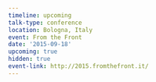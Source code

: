 ```yaml
---
timeline: upcoming
talk-type: conference
location: Bologna, Italy
event: From the Front
date: '2015-09-18'
upcoming: true
hidden: true
event-link: http://2015.fromthefront.it/
---
```

